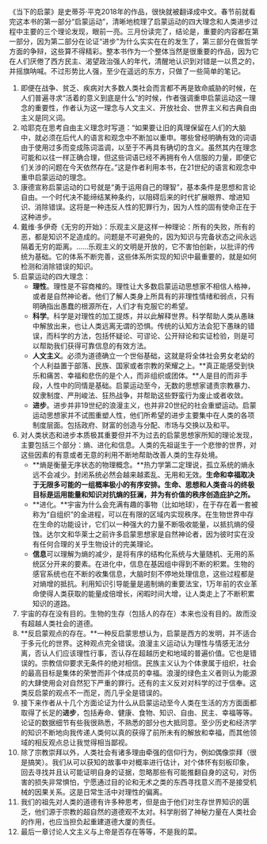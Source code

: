 《当下的启蒙》是史蒂芬·平克2018年的作品，很快就被翻译成中文。春节前就看完这本书的第一部分“启蒙运动”，清晰地梳理了启蒙运动的四大理念和人类进步过程中主要的三个理论发现，眼前一亮。三月份读完了，结论是，重要的内容都在第一部分，因为第二部分在论证“进步”为什么实实在在的发生了，第三部分在做哲学方面的争辩，这些算不得精彩。整本书作为一个整体当然是很重要的作品，因为它在人们厌倦了西方民主、渴望政治强人的年代，清醒地认识到对错是一以贯之的，并摇旗呐喊。不过形势比人强，至少在遥远的东方，只做了一些简单的笔记。
1.  即便在战争、贫乏、疾病对大多数人类社会而言都不再是致命威胁的时候，在人们普遍寻求“活着的意义到底是什么”的时候，作者强调重申启蒙运动这一理念的重要性，作者认为这一理念与人文主义、开放社会、世界主义和古典自由主义是同义词。
2.  哈耶克在思考自由主义理念时写道：“如果要让旧的真理保留在人们的大脑中，就必须在后代人的语言和观念中不断加以重申。哪些曾经明确有效的词语由于使用过多而变成陈词滥调，以至于不再具有确切的含义。虽然其内在理念可能和以往一样正确合理，但这些词语已经不再拥有令人信服的力量，即便它们关涉的问题在今天依然存在。”这是作者利用本书，在21世纪的语言和观念中重申启蒙运动的理念。
3.  康德宣称启蒙运动的口号就是“勇于运用自己的理智”，基本条件是思想和言论自由。一个时代决不能缔结某种条约，以阻碍后来的时代扩展眼界、增进知识、消除错误。这将是一种违反人性的犯罪行为，因为人性的固有使命正在于这种进步。
4.  戴维·多伊奇《无穷的开始》：乐观主义是这样一种理论：所有的失败，所有的恶，都是知识不足造成的。问题是不可避免的，因为知识与完备状态之间永远隔着无穷的距离。……乐观主义的文明是开放的，它不害怕创新，以批评的传统为基础。它的体系不断完善，这些体系所实现的知识中最重要的，就是如何检测和消除错误的知识。
5.  启蒙运动的四大理念：
    -   **理性**。理性是不容商榷的。理性让大多数启蒙运动思想家不相信人格神，或者是自然神论者。他们了解人类身上所具有的非理性情绪和弱点，只有明确指出愚蠢的根源所在，人们才有克服它的希望。
    -   **科学**。科学是对理性的加工提炼，并以此解释世界。科学帮助人类从愚昧中解放出来，也让人类远离无谓的恐惧。传统的认知方法会犯下愚昧的错误，而科学的方法，包括怀疑论、可谬论、公开辩论和实证检验，则是可以帮助我们获得可靠信息的有效方法。
    -   **人文主义**。必须为道德确立一个世俗基础，这就是将全体社会男女老幼的个人利益置于部落、民族、国家或者宗教的荣耀之上。**真正能感受到快乐和痛苦、幸福和悲伤的是个人，而非组织或团体。**人是目的而非手段，人性中的同情是基础。启蒙运动至今，无数的思想家谴责宗教暴力、奴隶制度、严刑峻法、狂热战争，并帮助这些野蛮行为废止或者收敛。
    -   **进步**。进步并非19世纪的浪漫主义，也并非20世纪的社会重塑运动。启蒙运动思想家并不试图重塑人性，他们所希望的进步主要集中在人类的各项制度层面。包括政府、财富的创造与分配、市场与交换以及和平。
6.  对人类状态和进步本质极其重要但并不为过去的启蒙思想家所知的理论发现，主要包括三个部分：熵、进化和信息。人类的先祖诞生于一个悲惨的世界，对这些因素的有意或者无意的利用不断地帮助改善人类的生存处境。
    -   **熵是衡量无序状态的物理概念。**热力学第二定理说，孤立系统的熵永远不会减少。封闭系统必然会越来越紊乱、无用和无效。**生命和幸福取决于无限多可能的一组概率极小的有序安排。生命、思想和人类奋斗的终极目标是运用能量和知识对抗熵的狂澜，并为有价值的秩序创造庇护之所。**
    -   **进化。**宇宙为什么会充满有趣的事物（比如地球），在于存在着一套被称为“自组织”的金进程，可以在有限的区域内实现秩序。在生物世界中存在生命的功能设计，它们以一种强大的力量不断吸收能量，以抵抗熵的侵蚀。达尔文和华莱士之前许多启蒙思想家是自然神论者，因为彼时实在没有任何合理的关乎生物设计的完美理论。
    -   **信息**可以理解为熵的减少，是将有序的结构化系统与大量随机、无用的系统区分开来的要素。在进化中，信息在基因组中得到不断的积累。生物的感官系统也在不断的收集信息，大脑时刻不停地处理信息，这些过程都是对熵增的抵抗。利用知识引导能量是遏制熵的重要法宝，1万年前的农业革命使得人类获取的能量成倍增长，闲暇时间大增，让人类走上了不断积累知识的道路。
7.  宇宙的存在没有目的。生物的生存（包括人的存在）本来也没有目的。故而没有超越人类社会的道德。
8.  **反启蒙观点的存在。**一种反启蒙思想认为，启蒙是西方的发明，并不适合于多元化的世界。这种观点完全错误。浪漫主义运动认为理性与情感无法分离，否认人们应该理性行事，否认存在超越历史和地域的普遍价值。它也是错误的。宗教信仰要求无条件的绝对相信。民族主义认为个体隶属于组织，社会的最高目标是集体的荣誉而非个体成员的幸福。浪漫的绿色主义者则认为能源的大肆使用会对自然犯下严重的罪行。还有的主义反对对科学的过于信奉。这类反启蒙的观点不一而足，而几乎全是错误的。
9.  接下来作者从十几个方面论证为什么从启蒙运动至今人类在生活的方方面面都取得了长足的**进步**，包括寿命、健康、食物、知识、自由、民主、幸福等等。论证的数据细节有些我很熟悉，不熟悉的部分也大抵同意。至少历史和经济学的知识不断地向我传递人类何以真的获得了前所未有的解放和幸福，而其他领域的相反观点总让我觉得相当鄙视。
10.  除了宗教崇拜以外，人类社会有诸多理由牵强的信仰行为，例如偶像崇拜（很是搞笑）。我们从可以获知的故事中对概率进行估计，对个体怀有刻板印象，回去寻找并且认可能证明自身的证据，忽略那些有可能推翻自身的这句，对伤害的损失非常惧怕，宁愿通过目的论和无术之类的东西寻找意义而不是接受机械的因果关系。这是日常生活中对理性的偏离。
11.  我们的祖先对人类的道德有许多种思考，但是由于他们对生存世界知识的匮乏，他们源于宗教的超自然的道德观不太对。科学削弱了神秘力量在人类社会的作用，也应当担负起重建道德大厦的责任。
12.  最后一章讨论人文主义与上帝是否存在等等，不是我的菜。
<!--stackedit_data:
eyJoaXN0b3J5IjpbLTkzMjYyNzUyOCw5OTUzMTQ1OTddfQ==
-->